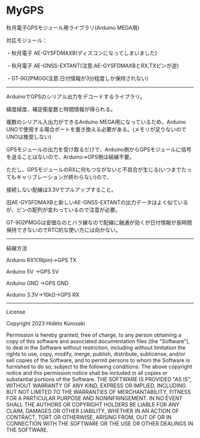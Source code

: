 # MyGPS
秋月電子GPSモジュール用ライブラリ(Arduino MEGA用)

対応モジュール：

・秋月電子 AE-GYSFDMAXB(ディスコンになってしまいました)

・秋月電子 AE-GNSS-EXTANT(注意:AE-GYSFDMAXBとRX,TXピンが逆)

・GT-902PMGG(注意:日付情報が3分程度しか保持されない)

--------------------------------------------------

ArduinoでGPSのシリアル出力をデコードするライブラリ。

緯度経度、補足衛星数と時間情報が得られる。

複数のシリアル入出力ができるArduino MEGA用になっているため、Arduino UNOで使用する場合ポートを書き換える必要がある。(メモリが足りないのでUNOは推奨しない)

GPSモジュールの出力を受け取るだけで、Arduino側からGPSモジュールに信号を送ることはないので、Arduino->GPS側は結線不要。

ただし、GPSモジュールのRXに何もつながないと不具合が生じる(いつまでたってもキャリブレーションが終わらない)ので、

接続しない配線は3.3Vでプルアップすること。

旧AE-GYSFDMAXBと新しいAE-GNSS-EXTANTの出力データはよく似ているが、ピンの配列が変わっているので注意が必要。

GT-902PMGGは安価なのとバラ線なので配線に融通が効くが日付情報が長時間保持できないのでRTC的な使い方には向かない。

--------------------------------------------------
結線方法

Arduino RX1(19pin)->GPS TX

Arduino 5V        ->GPS 5V

Arduino GND       ->GPS GND

Arduino 3.3V->10kΩ->GPS RX

--------------------------------------------------
License

Copyright 2023 Hideto Kurosaki

Permission is hereby granted, free of charge, to any person obtaining a copy of
this software and associated documentation files (the "Software"), to deal in the
Software without restriction, including without limitation the rights to use, copy,
modify, merge, publish, distribute, sublicense, and/or sell copies of the Software,
and to permit persons to whom the Software is furnished to do so, subject to the following conditions:
The above copyright notice and this permission notice shall be included in all copies or substantial portions of the Software.
THE SOFTWARE IS PROVIDED "AS IS", WITHOUT WARRANTY OF ANY KIND, EXPRESS OR IMPLIED,
INCLUDING BUT NOT LIMITED TO THE WARRANTIES OF MERCHANTABILITY, FITNESS FOR A PARTICULAR PURPOSE AND NONINFRINGEMENT.
IN NO EVENT SHALL THE AUTHORS OR COPYRIGHT HOLDERS BE LIABLE FOR ANY CLAIM, DAMAGES OR OTHER LIABILITY,
WHETHER IN AN ACTION OF CONTRACT, TORT OR OTHERWISE, ARISING FROM, OUT OF OR IN CONNECTION
WITH THE SOFTWARE OR THE USE OR OTHER DEALINGS IN THE SOFTWARE.
